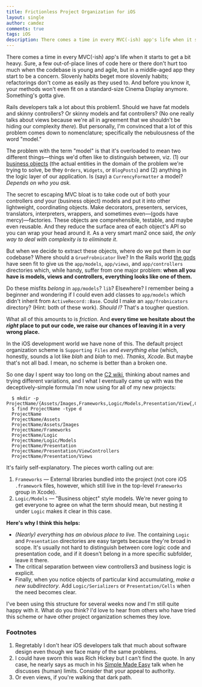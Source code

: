 ```yaml
---
title: Frictionless Project Organization for iOS
layout: single
author: camdez
comments: true
tags: iOS
description: There comes a time in every MVC(-ish) app's life when it starts to get a bit heavy. Sure, a few out-of-place lines of code here or there don't hurt too much when the codebase is young and agile, but in a middle-aged app they start to be a concern. Slovenly habits beget more slovenly habits; refactorings don't come as easily as they used to. And before you know it, your methods won't even fit on a standard-size Cinema Display anymore. Something's gotta give.
---
```


There comes a time in every MVC(-ish) app's life when it starts to get a bit heavy. Sure, a few out-of-place lines of code here or there don't hurt too much when the codebase is young and agile, but in a middle-aged app they start to be a concern. Slovenly habits beget more slovenly habits; refactorings don't come as easily as they used to. And before you know it, your methods won't even fit on a standard-size Cinema Display anymore. Something's gotta give.

Rails developers talk a lot about this problem1. Should we have fat models and skinny controllers? Or skinny models and fat controllers? (No one really talks about views because we're all in agreement that we shouldn't be hiding our complexity _there_). But personally, I'm convinced that a lot of this problem comes down to nomenclature; specifically the nebulousness of the word "model."

The problem with the term "model" is that it's overloaded to mean two different things—things we'd often like to distinguish between, viz. (1) our [business objects](http://en.wikipedia.org/wiki/Business_object) (the actual entities in the domain of the problem we're trying to solve, be they `Orders`, `Widgets`, or `BlogPosts`) and (2) anything in the logic layer of our application. Is (say) a `CurrencyFormatter` a model? _Depends on who you ask._

The secret to escaping MVC bloat is to take code out of both your controllers _and_ your (business object) models and put it into other lightweight, coordinating objects. Make decorators, presenters, services, translators, interpreters, wrappers, and sometimes even—(gods have mercy)—factories. These objects are comprehensible, testable, and maybe even reusable. And they reduce the surface area of each object's API so you can wrap your head around it. As a very smart man2 once said, _the only way to deal with complexity is to eliminate it_.

But when we decide to extract these objects, where do we put them in our codebase? Where should a `GrueFrobnicator` live? In the Rails world [the gods](http://rubyonrails.org/core) have seen fit to give us the `app/models`, `app/views`, and `app/controllers` directories which, while handy, suffer from one major problem: **when all you have is models, views and controllers, everything looks like one of them.**

Do these misfits _belong_ in `app/models`? `lib`? Elsewhere? I remember being a beginner and wondering if I could even add classes to `app/models` which didn't inherit from `ActiveRecord::Base`. Could I make an `app/frobnicators` directory? (Hint: both of these work). _Should I?_ That's a tougher question.

What all of this amounts to is _friction_. And **every time we hesitate about the _right_ place to put our code, we raise our chances of leaving it in a very wrong place.**

In the iOS development world we have none of this. The default project organization scheme is `Supporting Files` and _everything else_ (which, honestly, sounds a lot like _blah_ and _blah_ to me). _Thanks, Xcode_. But maybe that's not all bad. I mean, no scheme is better than a broken one.

So one day I spent way too long on the [C2 wiki](http://c2.com/cgi/wiki), thinking about names and trying different variations, and I what I eventually came up with was the deceptively-simple formula I'm now using for all of my new projects:

````
  $ mkdir -p ProjectName/{Assets/Images,Frameworks,Logic/Models,Presentation/View{,Controller}s}
  $ find ProjectName -type d
  ProjectName
  ProjectName/Assets
  ProjectName/Assets/Images
  ProjectName/Frameworks
  ProjectName/Logic
  ProjectName/Logic/Models
  ProjectName/Presentation
  ProjectName/Presentation/ViewControllers
  ProjectName/Presentation/Views
````

It's fairly self-explanatory. The pieces worth calling out are:

  1. `Frameworks` — External libraries bundled into the project (not core iOS `.framework` files, however, which still live in the top-level `Frameworks` group in Xcode).
  2. `Logic/Models` — "Business object" style models. We're never going to get everyone to agree on what the term should mean, but nesting it under `Logic` makes it clear in this case.

**Here's why I think this helps:**

  * _(Nearly) everything has an obvious place to live._ The containing `Logic` and `Presentation` directories are easy targets because they're broad in scope. It's usually not hard to distinguish between core logic code and presentation code, and if it doesn't belong in a more specific subfolder, leave it there.
  * The critical separation between view controllers3 and business logic is explicit.
  * Finally, when you notice objects of particular kind accumulating, _make a new subdirectory_. Add `Logic/Serializers` or `Presentation/Cells` when the need becomes clear.

I've been using this structure for several weeks now and I'm still quite happy with it. What do you think? I'd love to hear from others who have tried this scheme or have other project organization schemes they love.

### Footnotes

  1. Regretably I don't hear iOS developers talk that much about software design even though we face many of the same problems.
  2. I could have sworn this was Rich Hickey but I can't find the quote. In any case, he nearly says as much in his [Simple Made Easy](http://www.infoq.com/presentations/Simple-Made-Easy) talk when he discusses (human) limits. Consider that your appeal to authority.
  3. Or even views, if you're walking that dark path.
